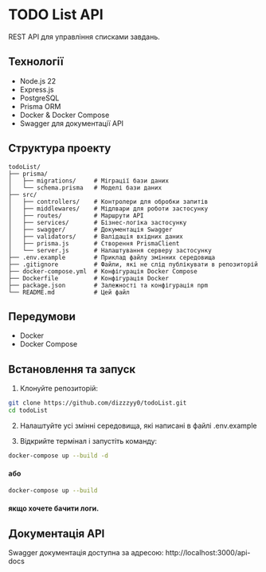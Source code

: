 # TODO List API

REST API для управління списками завдань.

## Технології

- Node.js 22
- Express.js
- PostgreSQL
- Prisma ORM
- Docker & Docker Compose
- Swagger для документації API

## Структура проекту 

```plaintext
todoList/
├── prisma/    
│   ├── migrations/     # Міграції бази даних
│   └── schema.prisma   # Моделі бази даних
├── src/
│   ├── controllers/    # Контролери для обробки запитів
│   ├── middlewares/    # Мідлвари для роботи застосунку
│   ├── routes/         # Маршрути API
│   ├── services/       # Бізнес-логіка застосунку
│   ├── swagger/        # Документація Swagger
│   ├── validators/     # Валідація вхідних даних 
│   ├── prisma.js       # Створення PrismaClient
│   └── server.js       # Налаштування серверу застосунку
├── .env.example        # Приклад файлу змінних середовища
├── .gitignore          # Файли, які не слід публікувати в репозиторій
├── docker-compose.yml  # Конфігурація Docker Compose
├── Dockerfile          # Конфігурація Docker
├── package.json        # Залежності та конфігурація npm
└── README.md           # Цей файл
```

## Передумови

- Docker
- Docker Compose

## Встановлення та запуск

1. Клонуйте репозиторій:
```bash
git clone https://github.com/dizzzyy0/todoList.git
cd todoList
```
2. Налаштуйте усі змінні середовища, які написані в файлі .env.example

3. Відкрийте термінал і запустіть команду:
```bash
docker-compose up --build -d
```
#### або
```bash
docker-compose up --build 
```
#### якщо хочете бачити логи.

## Документація API

Swagger документація доступна за адресою: http://localhost:3000/api-docs